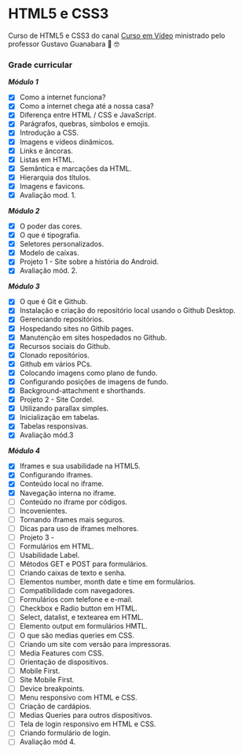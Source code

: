 # HTML5 e CSS3

 Curso de HTML5 e CSS3 do canal [Curso em Vídeo](https://www.cursoemvideo.com/) ministrado pelo professor Gustavo Guanabara 🖖 🤓

### Grade curricular

_**Módulo 1**_  
- [x] Como a internet funciona?
- [x] Como a internet chega até a nossa casa?
- [x] Diferença entre HTML / CSS e JavaScript.
- [x] Parágrafos, quebras, símbolos e emojis.
- [x] Introdução a CSS.
- [x] Imagens e vídeos dinâmicos.
- [x] Links e âncoras.
- [x] Listas em HTML.
- [x] Semântica e marcações da HTML.
- [x] Hierarquia dos títulos.
- [x] Imagens e favicons.
- [x] Avaliação mod. 1.

_**Módulo 2**_
- [x] O poder das cores.
- [x] O que é tipografia.
- [x] Seletores personalizados.
- [x] Modelo de caixas.
- [x] Projeto 1 - Site sobre a história do Android.
- [x] Avaliação mód. 2.

_**Módulo 3**_
- [x] O que é Git e Github.
- [x] Instalação e criação do repositório local usando o Github Desktop.
- [x] Gerenciando repositórios.
- [x] Hospedando sites no Githib pages.
- [x] Manutenção em sites hospedados no Github.
- [x] Recursos sociais do Github.
- [x] Clonado repositórios.
- [x] Github em vários PCs.
- [x] Colocando imagens como plano de fundo.
- [x] Configurando posições de imagens de fundo.
- [x] Background-attachment e shorthands.
- [x] Projeto 2 - Site Cordel.
- [x] Utilizando parallax simples.
- [x] Inicialização em tabelas.
- [x] Tabelas responsivas.
- [x] Avaliação mód.3

_**Módulo 4**_
- [x] Iframes e sua usabilidade na HTML5.
- [x] Configurando iframes.
- [x] Conteúdo local no iframe.
- [x] Navegação interna no iframe.
- [ ] Conteúdo no iframe por códigos.
- [ ] Incovenientes.
- [ ] Tornando iframes mais seguros.
- [ ] Dicas para uso de iframes melhores.
- [ ] Projeto 3 -
- [ ] Formulários em HTML.
- [ ] Usabilidade Label.
- [ ] Métodos GET e POST para formulários.
- [ ] Criando caixas de texto e senha.
- [ ] Elementos number, month date e time em formulários.
- [ ] Compatibilidade com navegadores.
- [ ] Formulários com telefone e e-mail.
- [ ] Checkbox e Radio button em HTML.
- [ ] Select, datalist, e textearea em HTML.
- [ ] Elemento output em formulários HMTL.
- [ ] O que são medias queries em CSS.
- [ ] Criando um site com versão para impressoras.
- [ ] Media Features com CSS.
- [ ] Orientação de dispositivos.
- [ ] Mobile First.
- [ ] Site Mobile First.
- [ ] Device breakpoints.
- [ ] Menu responsivo com HTML e CSS.
- [ ] Criação de cardápios.
- [ ] Medias Queries para outros dispositivos.
- [ ] Tela de login responsivo em HTML e CSS.
- [ ] Criando formulário de login.
- [ ] Avaliação mód 4.
